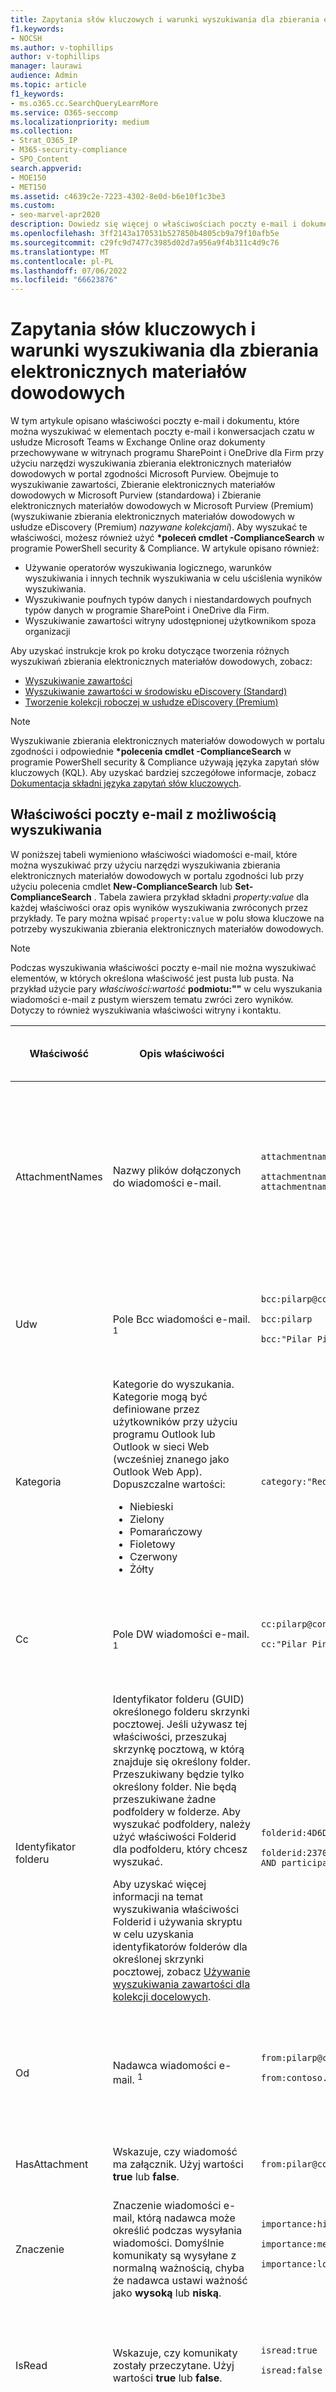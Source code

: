 ```yaml
---
title: Zapytania słów kluczowych i warunki wyszukiwania dla zbierania elektronicznych materiałów dowodowych
f1.keywords:
- NOCSH
ms.author: v-tophillips
author: v-tophillips
manager: laurawi
audience: Admin
ms.topic: article
f1_keywords:
- ms.o365.cc.SearchQueryLearnMore
ms.service: O365-seccomp
ms.localizationpriority: medium
ms.collection:
- Strat_O365_IP
- M365-security-compliance
- SPO_Content
search.appverid:
- MOE150
- MET150
ms.assetid: c4639c2e-7223-4302-8e0d-b6e10f1c3be3
ms.custom:
- seo-marvel-apr2020
description: Dowiedz się więcej o właściwościach poczty e-mail i dokumentu, które można wyszukiwać przy użyciu narzędzi wyszukiwania zbierania elektronicznych materiałów dowodowych na platformie Microsoft 365.
ms.openlocfilehash: 3ff2143a170531b527850b4805cb9a79f10afb5e
ms.sourcegitcommit: c29fc9d7477c3985d02d7a956a9f4b311c4d9c76
ms.translationtype: MT
ms.contentlocale: pl-PL
ms.lasthandoff: 07/06/2022
ms.locfileid: "66623876"
---
```

# <a name="keyword-queries-and-search-conditions-for-ediscovery"></a>Zapytania słów kluczowych i warunki wyszukiwania dla zbierania elektronicznych materiałów dowodowych

W tym artykule opisano właściwości poczty e-mail i dokumentu, które można wyszukiwać w elementach poczty e-mail i konwersacjach czatu w usłudze Microsoft Teams w Exchange Online oraz dokumenty przechowywane w witrynach programu SharePoint i OneDrive dla Firm przy użyciu narzędzi wyszukiwania zbierania elektronicznych materiałów dowodowych w portal zgodności Microsoft Purview. Obejmuje to wyszukiwanie zawartości, Zbieranie elektronicznych materiałów dowodowych w Microsoft Purview (standardowa) i Zbieranie elektronicznych materiałów dowodowych w Microsoft Purview (Premium) (wyszukiwanie zbierania elektronicznych materiałów dowodowych w usłudze eDiscovery (Premium) *nazywane kolekcjami*). Aby wyszukać te właściwości, możesz również użyć **\*poleceń cmdlet -ComplianceSearch** w programie PowerShell security & Compliance. W artykule opisano również:

- Używanie operatorów wyszukiwania logicznego, warunków wyszukiwania i innych technik wyszukiwania w celu uściślenia wyników wyszukiwania.
- Wyszukiwanie poufnych typów danych i niestandardowych poufnych typów danych w programie SharePoint i OneDrive dla Firm.
- Wyszukiwanie zawartości witryny udostępnionej użytkownikom spoza organizacji

Aby uzyskać instrukcje krok po kroku dotyczące tworzenia różnych wyszukiwań zbierania elektronicznych materiałów dowodowych, zobacz:

- [Wyszukiwanie zawartości](content-search.md)
- [Wyszukiwanie zawartości w środowisku eDiscovery (Standard)](search-for-content-in-core-ediscovery.md)
- [Tworzenie kolekcji roboczej w usłudze eDiscovery (Premium)](create-draft-collection.md)

> [!NOTE]
> Wyszukiwanie zbierania elektronicznych materiałów dowodowych w portalu zgodności i odpowiednie **\*polecenia cmdlet -ComplianceSearch** w programie PowerShell security & Compliance używają języka zapytań słów kluczowych (KQL). Aby uzyskać bardziej szczegółowe informacje, zobacz [Dokumentacja składni języka zapytań słów kluczowych](/sharepoint/dev/general-development/keyword-query-language-kql-syntax-reference).

## <a name="searchable-email-properties"></a>Właściwości poczty e-mail z możliwością wyszukiwania

W poniższej tabeli wymieniono właściwości wiadomości e-mail, które można wyszukiwać przy użyciu narzędzi wyszukiwania zbierania elektronicznych materiałów dowodowych w portalu zgodności lub przy użyciu polecenia cmdlet **New-ComplianceSearch** lub **Set-ComplianceSearch** . Tabela zawiera przykład składni  _property:value_ dla każdej właściwości oraz opis wyników wyszukiwania zwróconych przez przykłady. Te pary można wpisać  `property:value` w polu słowa kluczowe na potrzeby wyszukiwania zbierania elektronicznych materiałów dowodowych.

> [!NOTE]
> Podczas wyszukiwania właściwości poczty e-mail nie można wyszukiwać elementów, w których określona właściwość jest pusta lub pusta. Na przykład użycie pary *właściwości:wartość* **podmiotu:""** w celu wyszukania wiadomości e-mail z pustym wierszem tematu zwróci zero wyników. Dotyczy to również wyszukiwania właściwości witryny i kontaktu.

|Właściwość|Opis właściwości|Przykłady|Wyniki wyszukiwania zwrócone przez przykłady|
|---|---|---|---|
|AttachmentNames|Nazwy plików dołączonych do wiadomości e-mail.|`attachmentnames:annualreport.ppt` <p> `attachmentnames:annual*` <br/> `attachmentnames:.pptx`|Komunikaty z dołączonym plikiem o nazwie annualreport.ppt. W drugim przykładzie użycie symbolu wieloznacznego ( * ) zwraca komunikaty ze słowem "annual" w nazwie pliku załącznika. Trzeci przykład zwraca wszystkie załączniki z rozszerzeniem pliku pptx.|
|Udw|Pole Bcc wiadomości e-mail. <sup>1</sup>|`bcc:pilarp@contoso.com` <p> `bcc:pilarp` <p> `bcc:"Pilar Pinilla"`|Wszystkie przykłady zwracają komunikaty z narzędziem Pilar Pinilla zawartym w polu Bcc.<br>([Zobacz Rozszerzanie adresatów](keyword-queries-and-search-conditions.md#recipient-expansion))|
|Kategoria|Kategorie do wyszukania. Kategorie mogą być definiowane przez użytkowników przy użyciu programu Outlook lub Outlook w sieci Web (wcześniej znanego jako Outlook Web App). Dopuszczalne wartości: <ul><li>Niebieski<li>Zielony<li>Pomarańczowy<li>Fioletowy<li>Czerwony<li>Żółty</li></ul>|`category:"Red Category"`|Wiadomości, do których przypisano czerwoną kategorię w źródłowych skrzynkach pocztowych.|
|Cc|Pole DW wiadomości e-mail. <sup>1</sup>|`cc:pilarp@contoso.com` <p> `cc:"Pilar Pinilla"`|W obu przykładach komunikaty z narzędziem Pilar Pinilla określone w polu DW.<br>([Zobacz Rozszerzanie adresatów](keyword-queries-and-search-conditions.md#recipient-expansion))|
|Identyfikator folderu|Identyfikator folderu (GUID) określonego folderu skrzynki pocztowej. Jeśli używasz tej właściwości, przeszukaj skrzynkę pocztową, w którą znajduje się określony folder. Przeszukiwany będzie tylko określony folder. Nie będą przeszukiwane żadne podfoldery w folderze. Aby wyszukać podfoldery, należy użyć właściwości Folderid dla podfolderu, który chcesz wyszukać. <p> Aby uzyskać więcej informacji na temat wyszukiwania właściwości Folderid i używania skryptu w celu uzyskania identyfikatorów folderów dla określonej skrzynki pocztowej, zobacz [Używanie wyszukiwania zawartości dla kolekcji docelowych](use-content-search-for-targeted-collections.md).|`folderid:4D6DD7F943C29041A65787E30F02AD1F00000000013A0000` <p> `folderid:2370FB455F82FC44BE31397F47B632A70000000001160000 AND participants:garthf@contoso.com`|Pierwszy przykład zwraca wszystkie elementy w określonym folderze skrzynki pocztowej. Drugi przykład zwraca wszystkie elementy w określonym folderze skrzynki pocztowej, które zostały wysłane lub odebrane przez garthf@contoso.com.|
|Od|Nadawca wiadomości e-mail. <sup>1</sup>|`from:pilarp@contoso.com` <p> `from:contoso.com`|Komunikaty wysyłane przez określonego użytkownika lub wysyłane z określonej domeny.<br>([Zobacz Rozszerzanie adresatów](keyword-queries-and-search-conditions.md#recipient-expansion))|
|HasAttachment|Wskazuje, czy wiadomość ma załącznik. Użyj wartości **true** lub **false**.|`from:pilar@contoso.com AND hasattachment:true`|Komunikaty wysyłane przez określonego użytkownika, które mają załączniki.|
|Znaczenie|Znaczenie wiadomości e-mail, którą nadawca może określić podczas wysyłania wiadomości. Domyślnie komunikaty są wysyłane z normalną ważnością, chyba że nadawca ustawi ważność jako **wysoką** lub **niską**.|`importance:high` <p> `importance:medium` <p> `importance:low`|Komunikaty oznaczone jako o wysokim znaczeniu, średnim znaczeniu lub niskim znaczeniu.|
|IsRead|Wskazuje, czy komunikaty zostały przeczytane. Użyj wartości **true** lub **false**.|`isread:true` <p> `isread:false`|Pierwszy przykład zwraca komunikaty z właściwością IsRead ustawioną na **wartość True**. Drugi przykład zwraca komunikaty z właściwością IsRead ustawioną na **wartość False**.|
|ItemClass|Ta właściwość służy do wyszukiwania określonych typów danych innych firm zaimportowanych do Office 365 przez organizację. Użyj następującej składni dla tej właściwości:  `itemclass:ipm.externaldata.<third-party data type>*`|`itemclass:ipm.externaldata.Facebook* AND subject:contoso` <p> `itemclass:ipm.externaldata.Twitter* AND from:"Ann Beebe" AND "Northwind Traders"`|Pierwszy przykład zwraca elementy serwisu Facebook zawierające słowo "contoso" we właściwości Podmiot. Drugi przykład zwraca elementy usługi Twitter, które zostały opublikowane przez Ann Beebe i które zawierają frazę kluczową "Northwind Traders". <p> Aby uzyskać pełną listę wartości używanych dla typów danych innych firm dla właściwości ItemClass, zobacz [Używanie wyszukiwania zawartości do wyszukiwania danych innych firm, które zostały zaimportowane do Office 365](use-content-search-to-search-third-party-data-that-was-imported.md).|
|Rodzaju|Typ wiadomości e-mail do wyszukania. Możliwe wartości: <p>  Kontakty <p>  Dokumenty <p>  Adres e-mail <p>  externaldata <p>  Faksy <p>  im <p>  Arkuszy <p>  Spotkania <p>  microsoftteams (zwraca elementy z czatów, spotkań i połączeń w usłudze Microsoft Teams) <p>  Notatki <p>  Posty <p>  rssfeeds <p>  Zadania <p>  Poczta głosowa|`kind:email` <p> `kind:email OR kind:im OR kind:voicemail` <p> `kind:externaldata`|Pierwszy przykład zwraca wiadomości e-mail spełniające kryteria wyszukiwania. Drugi przykład zwraca wiadomości e-mail, konwersacje dotyczące wiadomości błyskawicznych (w tym Skype dla firm konwersacje i czaty w usłudze Microsoft Teams) oraz wiadomości głosowe spełniające kryteria wyszukiwania. Trzeci przykład zwraca elementy, które zostały zaimportowane do skrzynek pocztowych w usłudze Microsoft 365 ze źródeł danych innych firm, takich jak Twitter, Facebook i Cisco Jabber, które spełniają kryteria wyszukiwania. Aby uzyskać więcej informacji, zobacz [Archiwizowanie danych innych firm w Office 365](https://www.microsoft.com/?ref=go).|
|Uczestników|Wszystkie pola osób w wiadomości e-mail. Te pola to From, To, Cc i Bcc.1<sup></sup>|`participants:garthf@contoso.com` <p> `participants:contoso.com`|Wiadomości wysyłane przez garthf@contoso.com lub wysyłane do niej. Drugi przykład zwraca wszystkie komunikaty wysyłane przez użytkownika lub wysyłane do użytkownika w domenie contoso.com.<br>([Zobacz Rozszerzanie adresatów](keyword-queries-and-search-conditions.md#recipient-expansion))|
|Otrzymał|Data odebrania wiadomości e-mail przez adresata.|`received:2021-04-15` <p> `received>=2021-01-01 AND received<=2021-03-31`|Komunikaty odebrane 15 kwietnia 2021 r. Drugi przykład zwraca wszystkie komunikaty odebrane między 1 stycznia 2021 r. a 31 marca 2021 r.|
|Adresatów|Wszystkie pola adresatów w wiadomości e-mail. Te pola to To, Cc i Bcc.1<sup></sup>|`recipients:garthf@contoso.com` <p> `recipients:contoso.com`|Komunikaty wysyłane do garthf@contoso.com. Drugi przykład zwraca komunikaty wysyłane do dowolnego adresata w domenie contoso.com.<br>([Zobacz Rozszerzanie adresatów](keyword-queries-and-search-conditions.md#recipient-expansion))|
|Wysłane|Data wysłania wiadomości e-mail przez nadawcę.|`sent:2021-07-01` <p> `sent>=2021-06-01 AND sent<=2021-07-01`|Komunikaty, które zostały wysłane w określonym dniu lub wysłane w określonym zakresie dat.|
|Rozmiar|Rozmiar elementu w bajtach.|`size>26214400` <p> `size:1..1048567`|Komunikaty większe niż 25 MB. Drugi przykład zwraca komunikaty o rozmiarze od 1 do 1 048 567 bajtów (1 MB).|
|Temat|Tekst w wierszu tematu wiadomości e-mail. <p> **Uwaga:** Gdy używasz właściwości Podmiot w zapytaniu, wyszukiwanie zwraca wszystkie komunikaty, w których wiersz tematu zawiera wyszukiwany tekst. Innymi słowy, zapytanie nie zwraca tylko tych komunikatów, które mają dokładne dopasowanie. Jeśli na przykład wyszukasz  `subject:"Quarterly Financials"`element , wyniki będą zawierać komunikaty z tematem "Kwartalne finanse 2018".|`subject:"Quarterly Financials"` <p> `subject:northwind`|Komunikaty zawierające frazę "Kwartalne finanse" w dowolnym miejscu w tekście wiersza tematu. Drugi przykład zwraca wszystkie komunikaty zawierające słowo northwind w wierszu tematu.|
|Do|Pole Do wiadomości e-mail. <sup>1</sup>|`to:annb@contoso.com` <p> `to:annb ` <br/> `to:"Ann Beebe"`|Wszystkie przykłady zwracają komunikaty, w których ann Beebe jest określona w wierszu Do: .|

> [!NOTE]
> <sup>1</sup> Dla wartości właściwości adresata możesz użyć adresu e-mail (nazywanego również *główną nazwą użytkownika* lub nazwą UPN), nazwy wyświetlanej lub aliasu, aby określić użytkownika. Na przykład możesz użyć annb@contoso.com, annb lub "Ann Beebe", aby określić użytkownika Ann Beebe.

### <a name="recipient-expansion"></a>Rozszerzenie adresata

Podczas przeszukiwania dowolnej z właściwości adresata (Od, Do, DW, Bcc, Uczestników i Adresatów) platforma Microsoft 365 próbuje rozwinąć tożsamość każdego użytkownika, sprawdzając je w usłudze Azure Active Directory (Azure AD).  Jeśli użytkownik zostanie znaleziony w Azure AD, zapytanie zostanie rozwinięte w celu uwzględnienia adresu e-mail użytkownika (lub nazwy UPN), aliasu, nazwy wyświetlanej i nazwy LegacyExchangeDN. Na przykład zapytanie, takie jak `participants:ronnie@contoso.com` rozszerza się na `participants:ronnie@contoso.com OR participants:ronnie OR participants:"Ronald Nelson" OR participants:"<LegacyExchangeDN>"`.

Aby zapobiec rozszerzeniu adresata, dodaj symbol wieloznaczny (gwiazdkę) na końcu adresu e-mail i użyj ograniczonej nazwy domeny; Na przykład pamiętaj, `participants:"ronnie@contoso*"` aby otoczyć adres e-mail podwójnym cudzysłowem.

Należy jednak pamiętać, że zapobieganie rozszerzeniu adresatów w zapytaniu wyszukiwania może spowodować, że odpowiednie elementy nie zostaną zwrócone w wynikach wyszukiwania. Wiadomości e-mail w programie Exchange można zapisywać w różnych formatach tekstowych w polach adresatów. Rozszerzenie adresata ma na celu złagodzenie tego faktu przez zwrócenie komunikatów, które mogą zawierać różne formaty tekstu. Dlatego zapobieganie rozszerzaniu adresatów może spowodować, że zapytanie wyszukiwania nie zwróci wszystkich elementów, które mogą być istotne dla twojego badania.

> [!NOTE]
> Jeśli chcesz przejrzeć lub zmniejszyć elementy zwrócone przez zapytanie wyszukiwania z powodu rozszerzenia adresata, rozważ użycie funkcji zbierania elektronicznych materiałów dowodowych (Premium). Możesz wyszukiwać komunikaty (korzystając z rozszerzenia adresatów), dodać je do zestawu przeglądów, a następnie użyć zapytań lub filtrów zestawu przeglądów, aby przejrzeć lub zawęzić wyniki. Aby uzyskać więcej informacji, zobacz [Zbieranie danych dla sprawy](collecting-data-for-ediscovery.md) i [Wykonywanie zapytań o dane w zestawie przeglądów](review-set-search.md).

## <a name="searchable-site-properties"></a>Właściwości witryny z możliwością wyszukiwania

W poniższej tabeli wymieniono niektóre właściwości programu SharePoint i OneDrive dla Firm, które można przeszukiwać przy użyciu narzędzi wyszukiwania zbierania elektronicznych materiałów dowodowych w portal zgodności Microsoft Purview lub za pomocą polecenia cmdlet **New-ComplianceSearch** lub **Set-ComplianceSearch**. Tabela zawiera przykład składni  _property:value_ dla każdej właściwości oraz opis wyników wyszukiwania zwróconych przez przykłady.

Aby uzyskać pełną listę właściwości programu SharePoint, które można przeszukiwać, zobacz [Omówienie właściwości przeszukanych i zarządzanych w programie SharePoint](/SharePoint/technical-reference/crawled-and-managed-properties-overview). Właściwości oznaczone wartością **Tak** w kolumnie **Queryable** można wyszukiwać.

|Właściwość|Opis właściwości|Przykład|Wyniki wyszukiwania zwrócone przez przykłady|
|---|---|---|---|
|Autor|Pole autora z dokumentów pakietu Office, które jest utrwalane w przypadku skopiowania dokumentu. Jeśli na przykład użytkownik utworzy dokument i wyśle go pocztą e-mail do innej osoby, która następnie przekaże go do programu SharePoint, dokument będzie nadal zachowywać pierwotnego autora. Pamiętaj, aby użyć nazwy wyświetlanej użytkownika dla tej właściwości.|`author:"Garth Fort"`|Wszystkie dokumenty, które zostały utworzone przez Garth Fort.|
|Contenttype|Typ zawartości programu SharePoint elementu, taki jak Element, Dokument lub Wideo.|`contenttype:document`|Wszystkie dokumenty zostaną zwrócone.|
|Utwórz|Data utworzenia elementu.|`created>=2021-06-01`|Wszystkie elementy utworzone 1 czerwca 2021 r. lub później.|
|Createdby|Osoba, która utworzyła lub przekazała element. Pamiętaj, aby użyć nazwy wyświetlanej użytkownika dla tej właściwości.|`createdby:"Garth Fort"`|Wszystkie elementy utworzone lub przekazane przez fort Garth.|
|DetectedLanguage|Język elementu.|`detectedlanguage:english`|Wszystkie elementy w języku angielskim.|
|DocumentLink|Ścieżka (ADRES URL) określonego folderu w witrynie programu SharePoint lub OneDrive dla Firm. Jeśli ta właściwość jest używana, należy przeszukać witrynę, w którą znajduje się określony folder. <p> Aby zwrócić elementy znajdujące się w podfolderach folderu określonego dla właściwości documentlink, należy dodać /\* do adresu URL określonego folderu, na przykład `documentlink: "https://contoso.sharepoint.com/Shared Documents/*"` <p> <br/>Aby uzyskać więcej informacji na temat wyszukiwania właściwości documentlink i używania skryptu w celu uzyskania adresów URL linku dokumentu dla folderów w określonej witrynie, zobacz [Używanie wyszukiwania zawartości dla kolekcji docelowych](use-content-search-for-targeted-collections.md).|`documentlink:"https://contoso-my.sharepoint.com/personal/garthf_contoso_com/Documents/Private"` <p> `documentlink:"https://contoso-my.sharepoint.com/personal/garthf_contoso_com/Documents/Shared with Everyone/*" AND filename:confidential`|Pierwszy przykład zwraca wszystkie elementy w określonym folderze OneDrive dla Firm. Drugi przykład zwraca dokumenty w określonym folderze witryny (i we wszystkich podfolderach), które zawierają słowo "poufne" w nazwie pliku.|
|Rozszerzenie pliku|Rozszerzenie pliku; na przykład docx, one, pptx lub xlsx.|`fileextension:xlsx`|Wszystkie pliki programu Excel (program Excel 2007 i nowsze)|
|Pod nazwą|Nazwa pliku.|`filename:"marketing plan"` <p> `filename:estimate`|Pierwszy przykład zwraca pliki z dokładną frazą "plan marketingowy" w tytule. Drugi przykład zwraca pliki ze słowem "estimate" w nazwie pliku.|
|LastModifiedTime|Data ostatniej zmiany elementu.|`lastmodifiedtime>=2021-05-01` <p> `lastmodifiedtime>=2021-05-01 AND lastmodifiedtime<=2021-06-01`|Pierwszy przykład zwraca elementy, które zostały zmienione 1 maja 2021 r. lub później. Drugi przykład zwraca elementy zmienione między 1 maja 2021 r. a 1 czerwca 2021 r.|
|Modifiedby|Osoba, która ostatnio zmieniła element. Pamiętaj, aby użyć nazwy wyświetlanej użytkownika dla tej właściwości.|`modifiedby:"Garth Fort"`|Wszystkie elementy, które zostały ostatnio zmienione przez Garth Fort.|
|Ścieżka|Ścieżka (ADRES URL) określonej witryny w witrynie programu SharePoint lub OneDrive dla Firm. <p> Aby zwrócić elementy tylko z określonej witryny, musisz dodać ciąg końcowy `/` na końcu adresu URL, na przykład `path: "https://contoso.sharepoint.com/sites/international/"` <p> Aby zwrócić elementy znajdujące się w folderach w witrynie określonej we właściwości path, należy dodać `/*` elementy na końcu adresu URL, na przykład  `path: "https://contoso.sharepoint.com/Shared Documents/*"` <p> **Uwaga:** `Path` Użycie właściwości do wyszukiwania lokalizacji usługi OneDrive nie spowoduje zwrócenia plików multimedialnych, takich jak .png, tiff lub pliki wav, w wynikach wyszukiwania. Użyj innej właściwości witryny w zapytaniu wyszukiwania, aby wyszukać pliki multimedialne w folderach usługi OneDrive. <br/>|`path:"https://contoso-my.sharepoint.com/personal/garthf_contoso_com/"` <p> `path:"https://contoso-my.sharepoint.com/personal/garthf_contoso_com/*" AND filename:confidential`|Pierwszy przykład zwraca wszystkie elementy w określonej OneDrive dla Firm lokacji. Drugi przykład zwraca dokumenty w określonej witrynie (i foldery w witrynie), które zawierają słowo "poufne" w nazwie pliku.|
|SharedWithUsersOWSUser|Dokumenty, które zostały udostępnione określonemu użytkownikowi i wyświetlone na stronie **Udostępnione mi** w witrynie OneDrive dla Firm użytkownika. Są to dokumenty, które zostały jawnie udostępnione określonemu użytkownikowi przez inne osoby w organizacji. Podczas eksportowania dokumentów zgodnych z zapytaniem wyszukiwania korzystającym z właściwości SharedWithUsersOWSUser dokumenty są eksportowane z oryginalnej lokalizacji zawartości osoby, która udostępniła dokument określonemu użytkownikowi. Aby uzyskać więcej informacji, zobacz [Wyszukiwanie zawartości witryny udostępnionej w organizacji](#searching-for-site-content-shared-within-your-organization).|`sharedwithusersowsuser:garthf` <p> `sharedwithusersowsuser:"garthf@contoso.com"`|Oba przykłady zwracają wszystkie dokumenty wewnętrzne, które zostały jawnie udostępnione fortowi Garth i które są wyświetlane na stronie **Udostępnione mi** na koncie OneDrive dla Firm Garth Fort.|
|Witryny|Adres URL witryny lub grupy witryn w organizacji.|`site:"https://contoso-my.sharepoint.com"` <p> `site:"https://contoso.sharepoint.com/sites/teams"`|Pierwszy przykład zwraca elementy z witryn OneDrive dla Firm dla wszystkich użytkowników w organizacji. Drugi przykład zwraca elementy ze wszystkich witryn zespołu.|
|Rozmiar|Rozmiar elementu w bajtach.|`size>=1` <p> `size:1..10000`|Pierwszy przykład zwraca elementy większe niż 1 bajt. Drugi przykład zwraca elementy o rozmiarze od 1 do 10 000 bajtów.|
|Tytuł|Tytuł dokumentu. Właściwość Title to metadane określone w dokumentach pakietu Microsoft Office. Różni się od nazwy pliku dokumentu.|`title:"communication plan"`|Każdy dokument zawierający frazę "plan komunikacji" we właściwości metadanych tytułu dokumentu pakietu Office.|

## <a name="searchable-contact-properties"></a>Właściwości kontaktu z możliwością wyszukiwania

W poniższej tabeli wymieniono właściwości kontaktu, które są indeksowane i których można wyszukiwać przy użyciu narzędzi wyszukiwania zbierania elektronicznych materiałów dowodowych. Są to właściwości, które są dostępne dla użytkowników do skonfigurowania dla kontaktów (nazywanych również kontaktami osobistymi), które znajdują się w osobistej książce adresowej skrzynki pocztowej użytkownika. Aby wyszukać kontakty, możesz wybrać skrzynki pocztowe do wyszukania, a następnie użyć co najmniej jednej właściwości kontaktu w zapytaniu słowa kluczowego.

> [!TIP]
> Aby wyszukać wartości zawierające spacje lub znaki specjalne, użyj podwójnego cudzysłowu (" "), aby zawierać frazę; na przykład `businessaddress:"123 Main Street"`.

|Właściwość|Opis właściwości|
|---|---|
|BusinessAddress|Adres we właściwości **Adres firmy** . Właściwość jest również nazywana adresem **służbowy** na stronie właściwości kontaktu.|
|BusinessPhone|Numer telefonu we wszystkich właściwościach numeru **telefonu służbowego** .|
|Companyname|Nazwa we właściwości **Firma** .|
|Department|Nazwa we właściwości **Dział** .|
|Displayname|Nazwa wyświetlana kontaktu. Jest to nazwa we właściwości **Imię i nazwisko** kontaktu.|
|Emailaddress|Adres dowolnej właściwości adresu e-mail dla kontaktu. Użytkownicy mogą dodawać wiele adresów e-mail dla kontaktu. Użycie tej właściwości spowoduje zwrócenie kontaktów zgodnych z dowolnymi adresami e-mail kontaktu.|
|FileAs|**Właściwość Plik jako**. Ta właściwość służy do określania sposobu wyświetlania kontaktu na liście kontaktów użytkownika. Na przykład kontakt może być wymieniony jako  *FirstName, LastName*  lub  *LastName, FirstName*.|
|Givenname|Nazwa we właściwości **Imię** .|
|Telefondomowy|Adres w dowolnej właściwości adresu **domowego** .|
|HomePhone|Numer telefonu w dowolnej właściwości numeru telefonu **domowego** .|
|ImAddress|Właściwość adresu wiadomości błyskawicznej, która jest zwykle adresem e-mail używanym do obsługi wiadomości błyskawicznych.|
|Middlename|Nazwa we właściwości **Nazwa środkowa** .|
|Telefon komórkowy|Numer telefonu we właściwości Numer telefonu **komórkowego** .|
|Nick|Nazwa we właściwości **Nick** .|
|OfficeLocation|Wartość we właściwości lokalizacji **pakietu Office** lub **pakietu Office** .|
|OtherAddress|Wartość właściwości **Inny** adres.|
|Nazwisko|Nazwa we właściwości **Nazwisko** .|
|Tytuł|Tytuł we właściwości **Tytuł zadania** .|

## <a name="searchable-sensitive-data-types"></a>Typy danych poufnych z możliwością wyszukiwania

Narzędzia wyszukiwania zbierania elektronicznych materiałów dowodowych w portalu zgodności umożliwiają wyszukiwanie poufnych danych, takich jak numery kart kredytowych lub numery ubezpieczenia społecznego, które są przechowywane w dokumentach w witrynach programu SharePoint i OneDrive dla Firm. Można to zrobić przy użyciu `SensitiveType` właściwości i nazwy (lub identyfikatora) typu informacji poufnych w zapytaniu słowa kluczowego. Na przykład zapytanie `SensitiveType:"Credit Card Number"` zwraca dokumenty zawierające numer karty kredytowej. Zapytanie  `SensitiveType:"U.S. Social Security Number (SSN)"` zwraca dokumenty zawierające amerykański numer ubezpieczenia społecznego.

Aby wyświetlić listę typów informacji poufnych, których można wyszukać, przejdź do pozycji **Klasyfikacje danych** **Typy informacji poufnych** \> w portalu zgodności. Możesz też użyć polecenia cmdlet **Get-DlpSensitiveInformationType** w programie PowerShell Security & Compliance, aby wyświetlić listę typów informacji poufnych.

Aby uzyskać więcej informacji na temat tworzenia zapytań przy użyciu `SensitiveType` właściwości, zobacz [Tworzenie zapytania w celu znalezienia poufnych danych przechowywanych w witrynach](form-a-query-to-find-sensitive-data-stored-on-sites.md).

### <a name="limitations-for-searching-sensitive-data-types"></a>Ograniczenia dotyczące wyszukiwania poufnych typów danych

- Aby wyszukać niestandardowe typy informacji poufnych, musisz określić identyfikator typu informacji poufnych we `SensitiveType` właściwości . Użycie nazwy niestandardowego typu informacji poufnych (jak pokazano w przykładzie dla wbudowanych typów informacji poufnych w poprzedniej sekcji) nie zwróci żadnych wyników. Użyj kolumny **Wydawca** na stronie **Typy informacji poufnych** w centrum zgodności (lub właściwości **Publisher** w programie PowerShell), aby rozróżnić wbudowane i niestandardowe typy informacji poufnych. Wbudowane typy danych poufnych mają wartość `Microsoft Corporation` właściwości **Publisher** .

  Aby wyświetlić nazwę i identyfikator niestandardowych poufnych typów danych w organizacji, uruchom następujące polecenie w programie PowerShell security & Compliance:

  ```powershell
  Get-DlpSensitiveInformationType | Where-Object {$_.Publisher -ne "Microsoft Corporation"} | FT Name,Id
  ```

  Następnie możesz użyć identyfikatora we `SensitiveType` właściwości wyszukiwania, aby zwrócić dokumenty zawierające niestandardowy typ danych poufnych, na przykład `SensitiveType:7e13277e-6b04-3b68-94ed-1aeb9d47de37`

- Nie można używać typów informacji poufnych i `SensitiveType` właściwości wyszukiwania do wyszukiwania poufnych danych magazynowanych w Exchange Online skrzynkach pocztowych. Obejmuje to wiadomości czatu 1:1, wiadomości czatu grupowego 1:N i konwersacje kanału zespołowego w usłudze Microsoft Teams, ponieważ cała ta zawartość jest przechowywana w skrzynkach pocztowych. Można jednak użyć zasad ochrony przed utratą danych (DLP) w celu ochrony poufnych danych poczty e-mail podczas przesyłania. Aby uzyskać więcej informacji, zobacz [Informacje o zapobieganiu utracie danych](dlp-learn-about-dlp.md) oraz [Wyszukiwanie i znajdowanie danych osobowych](/compliance/regulatory/gdpr).

## <a name="search-operators"></a>Operatory wyszukiwania

Operatory wyszukiwania logicznego, takie jak **AND**, **OR** i **NOT**, ułatwiają definiowanie bardziej precyzyjnych wyszukiwań, dołączając lub wykluczając określone słowa w zapytaniu wyszukiwania. Inne techniki, takie jak używanie operatorów właściwości (takich jak `>=` lub `..`), cudzysłowów, nawiasów i symboli wieloznacznych, ułatwiają uściślanie zapytania wyszukiwania. W poniższej tabeli wymieniono operatory, których można użyć do zawężenia lub poszerzenia wyników wyszukiwania.

|Operator|Zastosowanie|Opis|
|---|---|---|
|I|keyword1 AND — słowo kluczowe2|Zwraca elementy zawierające wszystkie określone słowa kluczowe lub  `property:value` wyrażenia. Na przykład  `from:"Ann Beebe" AND subject:northwind` zwraca wszystkie komunikaty wysyłane przez Ann Beebe, które zawierały słowo northwind w wierszu tematu. <sup>2</sup>|
|+|keyword1 + słowo kluczowe2 + słowo kluczowe3|Zwraca elementy zawierające  *elementy*  `keyword2` lub  `keyword3` *,*  które również zawierają  `keyword1`elementy . W związku z tym ten przykład jest odpowiednikiem zapytania  `(keyword2 OR keyword3) AND keyword1`. <p> Zapytanie  `keyword1 + keyword2` (ze spację po symbolu **+** ) nie jest takie samo jak przy użyciu operatora **AND** . To zapytanie będzie równoważne  `"keyword1 + keyword2"` i zwróci elementy z dokładną fazą  `"keyword1 + keyword2"`.|
|LUB|słowo kluczowe1 OR — słowo kluczowe2|Zwraca elementy zawierające co najmniej jedno z określonych słów kluczowych lub  `property:value` wyrażeń. <sup>2</sup>|
|NIE|keyword1 NOT keyword2 <p> NOT from:"Ann Beebe" <p> NIE rodzaj:im|Wyklucza elementy określone przez słowo kluczowe lub  `property:value` wyrażenie. W drugim przykładzie wyklucza komunikaty wysyłane przez Ann Beebe. Trzeci przykład wyklucza wszelkie konwersacje z wiadomościami błyskawicznymi, takie jak Skype dla firm konwersacje zapisane w folderze skrzynki pocztowej Historia konwersacji. <sup>2</sup>|
|-|keyword1 -keyword2|To samo, co operator **NOT** . Dlatego to zapytanie zwraca elementy zawierające elementy, które zawierają  `keyword1` i wykluczają elementy zawierające  `keyword2`elementy .|
|NIEDALEKO LOTNISKA|keyword1 NEAR(n) keyword2|Zwraca elementy ze słowami, które znajdują się blisko siebie, gdzie n jest równe liczbie wyrazów od siebie. Na przykład zwraca dowolny element, `best NEAR(5) worst` w którym wyraz "najgorszy" mieści się w pięciu słowach "best". Jeśli nie określono żadnej liczby, domyślna odległość to osiem wyrazów. <sup>2</sup>|
|:|property:value|Dwukropek (:)  `property:value` w składni określa, że wartość wyszukiwanej właściwości zawiera określoną wartość. Na przykład zwraca dowolną  `recipients:garthf@contoso.com` wiadomość wysłaną do garthf@contoso.com.|
|=|property=value|Tak samo jak operator **:** .|
|\<|wartość właściwości\<|Oznacza, że przeszukiwana właściwość jest mniejsza niż określona wartość. <sup>1</sup>|
|\>|wartość właściwości\>|Oznacza, że przeszukiwana właściwość jest większa niż określona wartość. <sup>1</sup>|
|\<=|property\<=value|Oznacza, że przeszukiwana właściwość jest mniejsza lub równa określonej wartości. <sup>1</sup>|
|\>=|property\>=value|Oznacza, że przeszukiwana właściwość jest większa lub równa określonej wartości. <sup>1</sup>|
|..|property:value1.. value2|Oznacza, że przeszukiwana właściwość jest większa lub równa wartości1 i mniejsza lub równa wartości2. <sup>1</sup>|
|"  "|"wartość godziwa" <p> subject:"Kwartalne dane finansowe"|W zapytaniu słowa kluczowego (w którym wpiszesz `property:value` parę w polu **Słowo kluczowe** ) użyj podwójnego cudzysłowu (" "), aby wyszukać dokładną frazę lub termin. Jeśli jednak używasz warunku [wyszukiwania](#search-conditions) **Temat** lub **Temat/Tytuł**, nie dodaj do wartości podwójnego cudzysłowu, ponieważ znaki cudzysłowu są automatycznie dodawane podczas korzystania z tych warunków wyszukiwania. Jeśli dodasz cudzysłów do wartości, dwie pary podwójnego cudzysłowu zostaną dodane do wartości warunku, a zapytanie wyszukiwania zwróci błąd. |
|\*|Cat\* <p> subject:set\*|Wyszukiwania prefiksów (nazywane również *dopasowywanie prefiksów*), gdzie symbol wieloznaczny ( * ) jest umieszczany na końcu wyrazu w słowach kluczowych lub `property:value` zapytaniach. W wyszukiwaniach prefiksów wyszukiwanie zwraca wyniki z terminami zawierającymi wyraz, po którym następuje zero lub więcej znaków. Na przykład zwraca dokumenty zawierające `title:set*` słowo "set", "setup" i "setting" (oraz inne słowa rozpoczynające się od "set") w tytule dokumentu. <p> **Uwaga:** Można używać tylko wyszukiwań prefiksów; na przykład **cat\**_ lub _* set\**_. Wyszukiwania sufiksów (_*\*cat**), wyszukiwania poprawek (**c\*t**) i wyszukiwania podciągów (**\*cat\***) nie są obsługiwane. <p> Ponadto dodanie kropki ( \. ) do wyszukiwania prefiksu spowoduje zmianę zwracanych wyników. Dzieje się tak, ponieważ kropka jest traktowana jako słowo zatrzymania. Na przykład wyszukiwanie **cat\**_ i wyszukiwanie _* cat.\*** spowoduje zwrócenie różnych wyników. Nie zalecamy używania kropki w wyszukiwaniu prefiksów.|
|(  )|(fair OR free) AND (z:contoso.com) <p> (IPO OR initial) AND (akcje LUB akcje) <p> (kwartalne finanse)|Nawiasy grupują frazy logiczne,  `property:value` elementy i słowa kluczowe. Na przykład  `(quarterly financials)` zwraca elementy zawierające wyrazy kwartalne i finansowe.|

> [!NOTE]
> <sup>1</sup> Użyj tego operatora dla właściwości, które mają wartości daty lub wartości liczbowe.<br/> <sup>2</sup> Operatory wyszukiwania logicznego muszą być wielkimi literami; na przykład **AND**. Jeśli używasz operatora małych liter, takiego jak **i**, będzie on traktowany jako słowo kluczowe w zapytaniu wyszukiwania.

## <a name="search-conditions"></a>Warunki wyszukiwania

Możesz dodać warunki do zapytania wyszukiwania, aby zawęzić wyszukiwanie i zwrócić bardziej wyrafinowany zestaw wyników. Każdy warunek dodaje klauzulę do zapytania wyszukiwania KQL, które jest tworzone i uruchamiane po rozpoczęciu wyszukiwania.

[Warunki dla typowych właściwości](#conditions-for-common-properties)

[Warunki dotyczące właściwości poczty](#conditions-for-mail-properties)

[Warunki dotyczące właściwości dokumentu](#conditions-for-document-properties)

[Operatory używane z warunkami](#operators-used-with-conditions)

[Wytyczne dotyczące używania warunków](#guidelines-for-using-conditions)

[Przykłady używania warunków w zapytaniach wyszukiwania](#examples-of-using-conditions-in-search-queries)

### <a name="conditions-for-common-properties"></a>Warunki dla typowych właściwości

Utwórz warunek przy użyciu typowych właściwości podczas wyszukiwania skrzynek pocztowych i witryn w tym samym wyszukiwaniu. W poniższej tabeli wymieniono dostępne właściwości do użycia podczas dodawania warunku.

|Warunek|Opis|
|---|---|
|Data|W przypadku wiadomości e-mail data odebrania wiadomości przez adresata lub wysłania przez nadawcę. W przypadku dokumentów data ostatniej modyfikacji dokumentu.|
|Nadawca/autor|W przypadku wiadomości e-mail osoba, która wysłała wiadomość. W przypadku dokumentów osoba cytowana w polu autora z dokumentów pakietu Office. Możesz wpisać więcej niż jedną nazwę rozdzieloną przecinkami. Co najmniej dwie wartości są logicznie połączone przez operator **OR** .<br>([Zobacz Rozszerzanie adresatów](keyword-queries-and-search-conditions.md#recipient-expansion))|
|Rozmiar (w bajtach)|W przypadku poczty e-mail i dokumentów rozmiar elementu (w bajtach).|
|Temat/tytuł|W przypadku wiadomości e-mail tekst w wierszu tematu wiadomości. W przypadku dokumentów tytuł dokumentu. Jak wyjaśniono wcześniej, właściwość Title jest metadanymi określonymi w dokumentach pakietu Microsoft Office. Możesz wpisać nazwę więcej niż jednej wartości podmiotu/tytułu rozdzielonej przecinkami. Co najmniej dwie wartości są logicznie połączone przez operator **OR** . <p> **Uwaga**: Nie dołączaj podwójnych cudzysłowów do wartości dla tego warunku, ponieważ cudzysłów są dodawane automatycznie podczas korzystania z tego warunku wyszukiwania. Jeśli dodasz cudzysłów do wartości, dwie pary podwójnego cudzysłowu zostaną dodane do wartości warunku, a zapytanie wyszukiwania zwróci błąd.|
|Etykieta przechowywania|W przypadku wiadomości e-mail i dokumentów etykiety przechowywania, które mogą być automatycznie lub ręcznie stosowane do wiadomości i dokumentów. Etykiety przechowywania mogą służyć do deklarowania rekordów i ułatwiania zarządzania cyklem życia danych zawartości przez wymuszanie reguł przechowywania i usuwania określonych przez etykietę. Możesz wpisać część nazwy etykiety przechowywania i użyć symbolu wieloznacznego lub wpisać pełną nazwę etykiety. Aby uzyskać więcej informacji na temat etykiet przechowywania, zobacz [Informacje o zasadach przechowywania i etykietach przechowywania](retention.md).|

### <a name="conditions-for-mail-properties"></a>Warunki dotyczące właściwości poczty

Utwórz warunek przy użyciu właściwości poczty podczas wyszukiwania skrzynek pocztowych lub folderów publicznych. W poniższej tabeli wymieniono właściwości wiadomości e-mail, których można użyć dla warunku. Te właściwości są podzbiorem właściwości wiadomości e-mail, które zostały wcześniej opisane. Te opisy są powtarzane dla Twojej wygody.

|Warunek|Opis|
|---|---|
|Rodzaj komunikatu|Typ komunikatu do wyszukania. Jest to ta sama właściwość co właściwość Kind email. Możliwe wartości: <ul><li>Kontakty</li><li>Dokumenty</li><li>Adres e-mail</li><li>externaldata</li><li>Faksu</li><li>im</li><li>Arkuszy</li><li>Spotkania</li><li>microsoftteams</li><li>Notatki</li><li>Posty</li><li>rssfeeds</li><li>Zadania</li><li>Poczta głosowa</li></ul>|
|Uczestników|Wszystkie pola osób w wiadomości e-mail. Te pola to From, To, Cc i Bcc. ([Zobacz Rozszerzanie adresatów](keyword-queries-and-search-conditions.md#recipient-expansion))|
|Wpisać|Właściwość klasy wiadomości dla elementu wiadomości e-mail. Jest to ta sama właściwość co właściwość poczty e-mail ItemClass. Jest to również warunek wielowartościowy. Aby wybrać wiele klas komunikatów, przytrzymaj klawisz **CTRL** , a następnie kliknij co najmniej dwie klasy komunikatów na liście rozwijanej, którą chcesz dodać do warunku. Każda klasa komunikatów wybrana na liście będzie logicznie połączona przez operatora **OR** w odpowiednim zapytaniu wyszukiwania. <p> Aby uzyskać listę klas komunikatów (i odpowiadający im identyfikator klasy komunikatów), które są używane przez program Exchange i które można wybrać na liście **klas komunikatów** , zobacz [Typy elementów i Klasy komunikatów](/office/vba/outlook/Concepts/Forms/item-types-and-message-classes).|
|Otrzymał|Data odebrania wiadomości e-mail przez adresata. Jest to ta sama właściwość co właściwość Odebrana wiadomość e-mail.|
|Adresatów|Wszystkie pola adresatów w wiadomości e-mail. Te pola to To, Cc i Bcc. ([Zobacz Rozszerzanie adresatów](keyword-queries-and-search-conditions.md#recipient-expansion))|
|Nadawcy|Nadawca wiadomości e-mail.|
|Wysłane|Data wysłania wiadomości e-mail przez nadawcę. Jest to ta sama właściwość co właściwość Wysłane wiadomości e-mail.|
|Temat|Tekst w wierszu tematu wiadomości e-mail. <p> **Uwaga**: Nie dołączaj podwójnych cudzysłowów do wartości dla tego warunku, ponieważ cudzysłów są dodawane automatycznie podczas korzystania z tego warunku wyszukiwania. Jeśli dodasz cudzysłów do wartości, dwie pary podwójnego cudzysłowu zostaną dodane do wartości warunku, a zapytanie wyszukiwania zwróci błąd.|
|Do|Adresat wiadomości e-mail w polu Do.|

### <a name="conditions-for-document-properties"></a>Warunki dotyczące właściwości dokumentu

Utwórz warunek przy użyciu właściwości dokumentu podczas wyszukiwania dokumentów w witrynach programu SharePoint i OneDrive dla Firm. W poniższej tabeli wymieniono właściwości dokumentu, których można użyć dla warunku. Te właściwości są podzbiorem właściwości witryny, które zostały wcześniej opisane. Te opisy są powtarzane dla Twojej wygody.

|Warunek|Opis|
|---|---|
|Autor|Pole autora z dokumentów pakietu Office, które jest utrwalane w przypadku skopiowania dokumentu. Jeśli na przykład użytkownik utworzy dokument i wyśle go pocztą e-mail do innej osoby, która następnie przekaże go do programu SharePoint, dokument będzie nadal zachowywać pierwotnego autora.|
|Tytuł|Tytuł dokumentu. Właściwość Title to metadane określone w dokumentach pakietu Office. Różni się od nazwy pliku dokumentu.|
|Utwórz|Data utworzenia dokumentu.|
|Ostatnia modyfikacja|Data ostatniej zmiany dokumentu.|
|Typ pliku|Rozszerzenie pliku; na przykład docx, one, pptx lub xlsx. Jest to ta sama właściwość co właściwość witryny FileExtension. <p> **Uwaga:** Jeśli w kwerendzie wyszukiwania zostanie dołączony warunek typu Plik przy użyciu dowolnego operatora **Równości** lub **Równości** , nie będzie można użyć wyszukiwania prefiksu (przez uwzględnienie symbolu wieloznacznego ( \* ) na końcu typu pliku), aby zwrócić wszystkie wersje typu pliku. Jeśli to zrobisz, symbol wieloznaczny zostanie zignorowany. Jeśli na przykład uwzględnisz warunek `Equals any of doc*`, zostaną zwrócone tylko pliki z rozszerzeniem `.doc` . Pliki z rozszerzeniem `.docx` nie zostaną zwrócone. Aby zwrócić wszystkie wersje typu pliku, użyto pary *property:value* w zapytaniu słowa kluczowego; na przykład `filetype:doc*`.|

### <a name="operators-used-with-conditions"></a>Operatory używane z warunkami

Po dodaniu warunku można wybrać operator, który jest odpowiedni dla typu właściwości warunku. W poniższej tabeli opisano operatory używane z warunkami i wymieniono odpowiednik używany w zapytaniu wyszukiwania.

|Operator|Odpowiednik zapytania|Opis|
|---|---|---|
|Po|`property>date`|Używane z warunkami daty. Zwraca elementy, które zostały wysłane, odebrane lub zmodyfikowane po określonej dacie.|
|Przed|`property<date`|Używane z warunkami daty. Zwraca elementy, które zostały wysłane, odebrane lub zmodyfikowane przed określoną datą.|
|Między|`date..date`|Użyj z warunkami daty i rozmiaru. W przypadku użycia z warunkiem daty zwraca elementy, które zostały wysłane, odebrane lub zmodyfikowane w określonym zakresie dat. W przypadku użycia z warunkiem rozmiaru zwraca elementy, których rozmiar mieści się w określonym zakresie.|
|Zawiera dowolny z|`(property:value) OR (property:value)`|Używane z warunkami dla właściwości, które określają wartość ciągu. Zwraca elementy zawierające dowolną część co najmniej jednej określonej wartości ciągu.|
|Nie zawiera żadnego z|`-property:value` <p> `NOT property:value`|Używane z warunkami dla właściwości, które określają wartość ciągu. Zwraca elementy, które nie zawierają żadnej części określonej wartości ciągu.|
|Nie równa się żadnemu z|`-property=value` <p> `NOT property=value`|Używane z warunkami dla właściwości, które określają wartość ciągu. Zwraca elementy, które nie zawierają określonego ciągu.|
|Równa|`size=value`|Zwraca elementy, które są równe określonemu rozmiarowi. <sup>1</sup>|
|Równa się dowolnemu z|`(property=value) OR (property=value)`|Używane z warunkami dla właściwości, które określają wartość ciągu. Zwraca elementy zgodne z co najmniej jedną określoną wartością ciągu.|
|Większa|`size>value`|Zwraca elementy, w których określona właściwość jest większa niż określona wartość. <sup>1</sup>|
|Większe lub równe|`size>=value`|Zwraca elementy, w których określona właściwość jest większa lub równa określonej wartości. <sup>1</sup>|
|Mniej|`size<value`|Zwraca elementy, które są większe lub równe określonej wartości. <sup>1</sup>|
|Mniejsze lub równe|`size<=value`|Zwraca elementy, które są większe lub równe określonej wartości. <sup>1</sup>|
|Nie równa się|`size<>value`|Zwraca elementy, które nie są równe określonemu rozmiarowi. <sup>1</sup>|

> [!NOTE]
> <sup>1</sup> Ten operator jest dostępny tylko dla warunków korzystających z właściwości Size.

### <a name="guidelines-for-using-conditions"></a>Wytyczne dotyczące używania warunków

Podczas korzystania z warunków wyszukiwania należy pamiętać o następujących kwestiach.

- Warunek jest logicznie połączony z zapytaniem słowa kluczowego (określonym w polu słowa kluczowego) przez operatora **AND** . Oznacza to, że elementy muszą spełniać zarówno zapytanie słowa kluczowego, jak i warunek, który ma zostać uwzględniony w wynikach. W ten sposób warunki pomagają zawęzić wyniki.

- W przypadku dodania co najmniej dwóch unikatowych warunków do zapytania wyszukiwania (warunków określających różne właściwości) te warunki są logicznie połączone przez operator **AND** . Oznacza to, że zwracane są tylko elementy spełniające wszystkie warunki (oprócz zapytania kluczowego).

- Jeśli dodasz więcej niż jeden warunek dla tej samej właściwości, warunki te są logicznie połączone przez operator **OR** . Oznacza to, że zwracane są elementy spełniające zapytanie słowa kluczowego i dowolny z warunków. Dlatego grupy tych samych warunków są połączone ze sobą przez operatora **OR** , a następnie zestawy unikatowych warunków są połączone przez operator **AND** .

- Jeśli dodasz wiele wartości (rozdzielonych przecinkami lub średnikami) do jednego warunku, te wartości są połączone przez operator **OR** . Oznacza to, że elementy są zwracane, jeśli zawierają dowolną z określonych wartości właściwości w warunku.

- Każdy warunek używający operatora z logiką **Contains** and **Equals** zwróci podobne wyniki wyszukiwania dla prostych wyszukiwań ciągów. Proste wyszukiwanie ciągów to ciąg w warunku, który nie zawiera symbolu wieloznacznego. Na przykład warunek, który używa **wartości Equals dowolny z** zwróci te same elementy jako warunek, który używa **zawiera dowolny z**.

- Zapytanie wyszukiwania utworzone przy użyciu pola słów kluczowych i warunków jest wyświetlane na stronie **Wyszukiwanie** w okienku szczegółów wybranego wyszukiwania. W zapytaniu wszystko po prawej stronie notacji  `(c:c)` wskazuje warunki dodane do zapytania.

- Warunki dodają tylko właściwości do zapytania wyszukiwania; nie dodaj operatorów. Dlatego zapytanie wyświetlane w okienku szczegółów nie wyświetla operatorów po prawej  `(c:c)` stronie notacji. KQL dodaje operatory logiczne (zgodnie z wcześniej wyjaśnione reguły) podczas wykonywania zapytania.

- Kontrolka przeciągania i upuszczania umożliwia ponowne ujednawianie kolejności warunków. Kliknij kontrolkę warunku i przenieś ją w górę lub w dół.

- Jak wyjaśniono wcześniej, niektóre właściwości warunku umożliwiają wpisywanie wielu wartości (oddzielonych średnikami). Każda wartość jest logicznie połączona przez operator **OR** i powoduje wykonanie zapytania `(filetype=docx) OR (filetype=pptx) OR (filetype=xlsx)`. Na poniższej ilustracji przedstawiono przykład warunku z wieloma wartościami.

    ![Jeden warunek z wieloma wartościami.](../media/SearchConditions1.png)

  > [!NOTE]
  > Nie można dodać wielu warunków (klikając pozycję **Dodaj warunek** dla tej samej właściwości. Zamiast tego należy podać wiele wartości warunku (oddzielonych średnikami), jak pokazano w poprzednim przykładzie.

### <a name="examples-of-using-conditions-in-search-queries"></a>Przykłady używania warunków w zapytaniach wyszukiwania

W poniższych przykładach przedstawiono wersję zapytania wyszukiwania opartą na graficznym interfejsie użytkownika z warunkami, składnią zapytania wyszukiwania wyświetlaną w okienku szczegółów wybranego wyszukiwania (który jest również zwracany przez polecenie cmdlet **Get-ComplianceSearch** ) oraz logikę odpowiedniego zapytania KQL.

#### <a name="example-1"></a>Przykład 1

Ten przykład zwraca dokumenty w witrynach programu SharePoint i OneDrive dla Firm, które zawierają numer karty kredytowej i zostały ostatnio zmodyfikowane przed 1 stycznia 2021 r.

**Graficzny interfejs użytkownika**:

![Pierwszy przykład warunków wyszukiwania.](../media/SearchConditions2.png)

**Składnia zapytania wyszukiwania**:

`SensitiveType:"Credit Card Number"(c:c)(lastmodifiedtime<2021-01-01)`

**Logika zapytania wyszukiwania**:

`SensitiveType:"Credit Card Number" AND (lastmodifiedtime<2021-01-01)`

Zwróć uwagę na poprzednim zrzucie ekranu, że interfejs użytkownika wyszukiwania wzmacnia, że zapytanie i warunek słowa kluczowego są połączone przez operatora **AND** .

#### <a name="example-2"></a>Przykład 2

Ten przykład zwraca elementy wiadomości e-mail lub dokumenty zawierające słowo kluczowe "raport", które zostały wysłane lub utworzone przed 1 kwietnia 2021 r. i które zawierają słowo "northwind" w polu tematu wiadomości e-mail lub we właściwości tytułowej dokumentów. Zapytanie wyklucza strony sieci Web spełniające inne kryteria wyszukiwania.

**Graficzny interfejs użytkownika**:

![Drugi przykład warunków wyszukiwania.](../media/SearchConditions3.png)

**Składnia zapytania wyszukiwania**:

`report(c:c)(date<2021-04-01)(subjecttitle:"northwind")(-filetype:aspx)`

**Logika zapytania wyszukiwania**:

`report AND (date<2021-04-01) AND (subjecttitle:"northwind") NOT (filetype:aspx)`

#### <a name="example-3"></a>Przykład 3

Ten przykład zwraca wiadomości e-mail lub spotkania kalendarza, które zostały wysłane między 1 grudnia 2019 r. a 30 listopada 2020 r. i które zawierają wyrazy rozpoczynające się od "telefonu" lub "smartfona".

**Graficzny interfejs użytkownika**:

![Trzeci przykład warunków wyszukiwania.](../media/SearchConditions4.png)

**Składnia zapytania wyszukiwania**:

`phone* OR smartphone*(c:c)(sent=2019-12-01..2020-11-30)(kind="email")(kind="meetings")`

**Logika zapytania wyszukiwania**:

`phone* OR smartphone* AND (sent=2019-12-01..2020-11-30) AND ((kind="email") OR (kind="meetings"))`

## <a name="special-characters"></a>Znaki specjalne

Niektóre znaki specjalne nie są uwzględnione w indeksie wyszukiwania i dlatego nie można ich przeszukiwać. Obejmuje to również znaki specjalne reprezentujące operatory wyszukiwania w zapytaniu wyszukiwania. Oto lista znaków specjalnych, które są zastępowane pustym miejscem w rzeczywistym zapytaniu wyszukiwania lub powodują błąd wyszukiwania.

`+ - = : ! @ # % ^ & ; _ / ? ( ) [ ] { }`

## <a name="searching-for-site-content-shared-with-external-users"></a>Wyszukiwanie zawartości witryny udostępnionej użytkownikom zewnętrznym

Możesz również użyć narzędzi wyszukiwania zbierania elektronicznych materiałów dowodowych w centrum zgodności, aby wyszukać dokumenty przechowywane w programie SharePoint i witrynach OneDrive dla Firm, które zostały udostępnione osobom spoza organizacji. Może to pomóc w zidentyfikowaniu poufnych lub zastrzeżonych informacji udostępnianych poza organizacją. Można to zrobić przy użyciu  `ViewableByExternalUsers` właściwości w zapytaniu słowa kluczowego. Ta właściwość zwraca dokumenty lub witryny, które zostały udostępnione użytkownikom zewnętrznym przy użyciu jednej z następujących metod udostępniania:

- Zaproszenie do udostępniania, które wymaga od użytkowników zalogowania się do organizacji jako uwierzytelniony użytkownik.
- Link anonimowego gościa, który umożliwia wszystkim osobom z tym linkiem dostęp do zasobu bez konieczności uwierzytelniania.

Oto kilka przykładów:

- Zapytanie  `ViewableByExternalUsers:true AND SensitiveType:"Credit Card Number"` zwraca wszystkie elementy, które zostały udostępnione osobom spoza organizacji i zawierają numer karty kredytowej.
- Zapytanie  `ViewableByExternalUsers:true AND ContentType:document AND site:"https://contoso.sharepoint.com/Sites/Teams"` zwraca listę dokumentów we wszystkich witrynach zespołu w organizacji, które zostały udostępnione użytkownikom zewnętrznym.

> [!TIP]
> Zapytanie wyszukiwania, takie jak  `ViewableByExternalUsers:true AND ContentType:document` , może zwrócić wiele plików aspx w wynikach wyszukiwania. Aby wyeliminować te (lub inne typy plików), można użyć  `FileExtension` właściwości , aby wykluczyć określone typy plików, na przykład  `ViewableByExternalUsers:true AND ContentType:document NOT FileExtension:aspx`.

Jaka zawartość jest uznawana za udostępnioną osobom spoza organizacji? Dokumenty w witrynach programu SharePoint i OneDrive dla Firm organizacji, które są udostępniane przez wysłanie zaproszenia do udostępniania lub udostępnione w lokalizacjach publicznych. Na przykład następujące działania użytkownika powodują wyświetlenie zawartości przez użytkowników zewnętrznych:

- Użytkownik udostępnia plik lub folder osobie spoza organizacji.
- Użytkownik tworzy i wysyła link do udostępnionego pliku osobie spoza organizacji. Ten link umożliwia użytkownikowi zewnętrznemu wyświetlanie (lub edytowanie) pliku.
- Użytkownik wysyła zaproszenie do udostępniania lub link gościa do osoby spoza organizacji, aby wyświetlić (lub edytować) udostępniony plik.

### <a name="issues-using-the-viewablebyexternalusers-property"></a>Problemy z używaniem właściwości ViewableByExternalUsers

`ViewableByExternalUsers` Chociaż właściwość reprezentuje stan, czy dokument lub witryna jest udostępniana użytkownikom zewnętrznym, istnieją pewne zastrzeżenia dotyczące tego, co ta właściwość robi i nie odzwierciedla. W poniższych scenariuszach wartość  `ViewableByExternalUsers` właściwości nie zostanie zaktualizowana, a wyniki zapytania wyszukiwania używającego tej właściwości mogą być niedokładne.

- Zmiany zasad udostępniania, takie jak wyłączenie udostępniania zewnętrznego dla witryny lub organizacji. Właściwość nadal będzie wyświetlać wcześniej udostępnione dokumenty jako dostępne zewnętrznie, mimo że dostęp zewnętrzny mógł zostać odwołany.
- Zmiany członkostwa w grupach, takie jak dodawanie lub usuwanie użytkowników zewnętrznych do Grupy Microsoft 365 lub grup zabezpieczeń platformy Microsoft 365. Właściwość nie będzie automatycznie aktualizowana dla elementów, do które grupa ma dostęp.
- Wysyłanie zaproszeń do udostępniania użytkownikom zewnętrznym, którzy nie zaakceptowali zaproszenia, a zatem nie ma jeszcze dostępu do zawartości.

W tych scenariuszach właściwość nie będzie odzwierciedlać bieżącego stanu udostępniania,  `ViewableByExternalUsers` dopóki witryna lub biblioteka dokumentów nie zostaną ponownie zszerzone i ponownie wyekskreowane.

## <a name="searching-for-site-content-shared-within-your-organization"></a>Wyszukiwanie zawartości witryny udostępnionej w organizacji

Jak wyjaśniono wcześniej, można użyć  `SharedWithUsersOWSUser` właściwości , aby wyszukać dokumenty, które zostały udostępnione osobom w organizacji. Gdy osoba udostępnia plik (lub folder) innemu użytkownikowi w organizacji, na stronie **Udostępnione mi** na koncie OneDrive dla Firm osoby, której plik został udostępniony, zostanie wyświetlony link do udostępnionego pliku. Aby na przykład wyszukać dokumenty udostępnione Sarze Davis, możesz użyć zapytania  `SharedWithUsersOWSUser:"sarad@contoso.com"`. Jeśli wyeksportujesz wyniki tego wyszukiwania, oryginalne dokumenty (znajdujące się w lokalizacji zawartości osoby, która udostępniła dokumenty Sarze) zostaną pobrane.

Dokumenty muszą być jawnie współużytkowane z określonym użytkownikiem, aby były zwracane w wynikach wyszukiwania podczas korzystania z  `SharedWithUsersOWSUser` właściwości. Jeśli na przykład osoba udostępnia dokument na swoim koncie usługi OneDrive, ma możliwość udostępnienia go dowolnej osobie (w organizacji lub poza nią), udostępnienia go tylko osobom w organizacji lub udostępnienia go określonej osobie. Oto zrzut ekranu przedstawiający okno **Udostępnianie** w usłudze OneDrive z trzema opcjami udostępniania.

![Tylko pliki udostępnione określonym osobom zostaną zwrócone przez zapytanie wyszukiwania korzystające z właściwości SharedWithUsersOWSUser.](../media/469a4b61-68bd-4ab0-b612-ab6302973886.png)

Tylko dokumenty udostępnione przy użyciu trzeciej opcji (udostępnione **określonym osobom**) zostaną zwrócone przez zapytanie wyszukiwania korzystające z  `SharedWithUsersOWSUser` właściwości .

## <a name="searching-for-skype-for-business-conversations"></a>Wyszukiwanie konwersacji Skype dla firm

Następujące zapytanie słowa kluczowego umożliwia wyszukiwanie zawartości w konwersacjach Skype dla firm:

```powershell
kind:im
```

Poprzednie zapytanie wyszukiwania zwraca również czaty z usługi Microsoft Teams. Aby temu zapobiec, możesz zawęzić wyniki wyszukiwania tak, aby zawierały tylko Skype dla firm konwersacji przy użyciu następującego zapytania kluczowego:

```powershell
kind:im AND subject:conversation
```

Poprzednie zapytanie słowa kluczowego wyklucza czaty w usłudze Microsoft Teams, ponieważ Skype dla firm konwersacje są zapisywane jako wiadomości e-mail z wierszem tematu rozpoczynanym od słowa "Konwersacja".

Aby wyszukać Skype dla firm konwersacje, które miały miejsce w określonym zakresie dat, użyj następującego zapytania kluczowego:

```powershell
kind:im AND subject:conversation AND (received=startdate..enddate)
```

## <a name="character-limits-for-searches"></a>Limity znaków dla wyszukiwań

Istnieje limit 4000 znaków dla zapytań wyszukiwania podczas wyszukiwania zawartości w witrynach programu SharePoint i kontach usługi OneDrive.
Poniżej przedstawiono sposób obliczania łącznej liczby znaków w zapytaniu wyszukiwania:

- Znaki w zapytaniu wyszukiwania słów kluczowych (w tym pola użytkownika i filtru) są liczone względem tego limitu.
- Znaki we wszystkich właściwościach lokalizacji (takich jak adresy URL wszystkich wyszukiwanych witryn programu SharePoint lub lokalizacji usługi OneDrive) są liczone względem tego limitu.
- Znaki we wszystkich filtrach uprawnień wyszukiwania, które są stosowane do użytkownika uruchamiającego liczbę wyszukiwań względem limitu.

Aby uzyskać więcej informacji na temat limitów znaków, zobacz [Limity wyszukiwania zbierania elektronicznych materiałów dowodowych](limits-for-content-search.md#search-limits).

> [!NOTE]
> Limit 4000 znaków dotyczy wyszukiwania zawartości, eDiscovery (Standard) i eDiscovery (Premium).

## <a name="search-tips-and-tricks"></a>Porady i wskazówki dotyczące wyszukiwania

- Wyszukiwania słów kluczowych nie uwzględniają wielkości liter. Na przykład **cat** i **CAT** zwracają te same wyniki.

- Operatory logiczne **AND**, **OR**, **NOT** i **NEAR** muszą być wielkimi literami.

- Odstęp między dwoma słowami kluczowymi lub dwoma  `property:value` wyrażeniami jest taki sam jak w przypadku używania języka **AND**. Na przykład zwraca wszystkie komunikaty  `from:"Sara Davis" subject:reorganization` wysyłane przez Sarę Davis, które zawierają słowo reorganizacja w wierszu tematu.

- Użyj składni zgodnej z formatem `property:value` . Wartości nie uwzględniają wielkości liter i nie mogą mieć miejsca po operatorze. Jeśli jest miejsce, zamierzoną wartością będzie wyszukiwanie pełnotekstowe. Na przykład `to: pilarp` wyszukuje frazę "pilarp" jako słowo kluczowe, a nie komunikaty wysyłane do pilarp.

- Podczas wyszukiwania właściwości adresata, takiej jak Do, Od, DW lub Adresaci, możesz użyć adresu SMTP, aliasu lub nazwy wyświetlanej, aby oznaczyć adresata. Na przykład można użyć pilarp@contoso.com, pilarp lub "Pilar Pinilla".

- Można używać tylko wyszukiwań prefiksów; na przykład **cat\**_ lub _* set\**_. Wyszukiwania sufiksów (_*\*cat**), wyszukiwania poprawek (**c\*t**) i wyszukiwania podciągów (**\*cat\***) nie są obsługiwane.

- Podczas przeszukiwania właściwości użyj podwójnego cudzysłowu (" "), jeśli wartość wyszukiwania składa się z wielu wyrazów. Na przykład `subject:budget Q1` zwraca komunikaty zawierające **budżet** w wierszu tematu i zawierające **Q1** w dowolnym miejscu w wiadomości lub we właściwościach komunikatu. Użycie `subject:"budget Q1"` polecenia zwraca wszystkie komunikaty zawierające **budżet Q1** w dowolnym miejscu w wierszu tematu.

- Aby wykluczyć zawartość oznaczoną określoną wartością właściwości z wyników wyszukiwania, umieść znak minus (-) przed nazwą właściwości. Na przykład `-from:"Sara Davis"` wyklucza wszystkie wiadomości wysyłane przez Sarę Davis.

- Elementy można eksportować na podstawie typu komunikatu. Aby na przykład wyeksportować konwersacje i czaty skype'a w usłudze Microsoft Teams, użyj składni `kind:im`. Aby zwrócić tylko wiadomości e-mail, należy użyć polecenia `kind:email`. Aby zwrócić czaty, spotkania i połączenia w usłudze Microsoft Teams, użyj polecenia `kind:microsoftteams`.

- Jak wcześniej wyjaśniono, podczas wyszukiwania witryn należy dodać końcowe `/` na końcu adresu URL podczas korzystania z `path` właściwości w celu zwrócenia tylko elementów w określonej witrynie. Jeśli nie dołączysz końcowych `/`elementów z witryny o podobnej nazwie ścieżki, zostaną również zwrócone. Jeśli na przykład używasz `path:sites/HelloWorld` elementów z witryn o nazwie `sites/HelloWorld_East` lub `sites/HelloWorld_West` również zostaną zwrócone. Aby zwrócić elementy tylko z witryny HelloWorld, musisz użyć polecenia `path:sites/HelloWorld/`.
